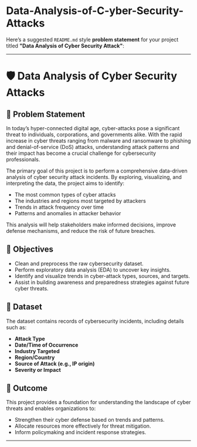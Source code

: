 # Data-Analysis-of-C-yber-Security-Attacks
Here’s a suggested `README.md` style **problem statement** for your project titled **"Data Analysis of Cyber Security Attack"**:

---

# 🛡️ Data Analysis of Cyber Security Attacks

## 📌 Problem Statement

In today’s hyper-connected digital age, cyber-attacks pose a significant threat to individuals, corporations, and governments alike. With the rapid increase in cyber threats ranging from malware and ransomware to phishing and denial-of-service (DoS) attacks, understanding attack patterns and their impact has become a crucial challenge for cybersecurity professionals.

The primary goal of this project is to perform a comprehensive data-driven analysis of cyber security attack incidents. By exploring, visualizing, and interpreting the data, the project aims to identify:

* The most common types of cyber attacks
* The industries and regions most targeted by attackers
* Trends in attack frequency over time
* Patterns and anomalies in attacker behavior

This analysis will help stakeholders make informed decisions, improve defense mechanisms, and reduce the risk of future breaches.

## 🎯 Objectives

* Clean and preprocess the raw cybersecurity dataset.
* Perform exploratory data analysis (EDA) to uncover key insights.
* Identify and visualize trends in cyber-attack types, sources, and targets.
* Assist in building awareness and preparedness strategies against future cyber threats.

## 📁 Dataset

The dataset contains records of cybersecurity incidents, including details such as:

* **Attack Type**
* **Date/Time of Occurrence**
* **Industry Targeted**
* **Region/Country**
* **Source of Attack (e.g., IP origin)**
* **Severity or Impact**

## 🧠 Outcome

This project provides a foundation for understanding the landscape of cyber threats and enables organizations to:

* Strengthen their cyber defense based on trends and patterns.
* Allocate resources more effectively for threat mitigation.
* Inform policymaking and incident response strategies.

---


